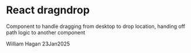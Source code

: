 # React dragndrop

Component to handle dragging from desktop to drop location, handing off path logic to another component

William Hagan
23Jan2025
